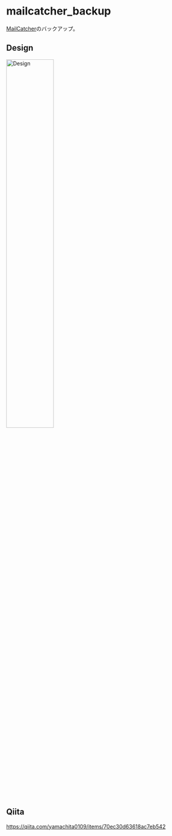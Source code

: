 # mailcatcher_backup

<a href="https://mailcatcher.me/">MailCatcher</a>のバックアップ。

## Design

<img width="50%" alt="Design" src="https://user-images.githubusercontent.com/24501645/221865914-8b5270b4-6f51-4404-a48f-7ce673006d54.png">

## Qiita

https://qiita.com/yamachita0109/items/70ec30d63618ac7eb542
